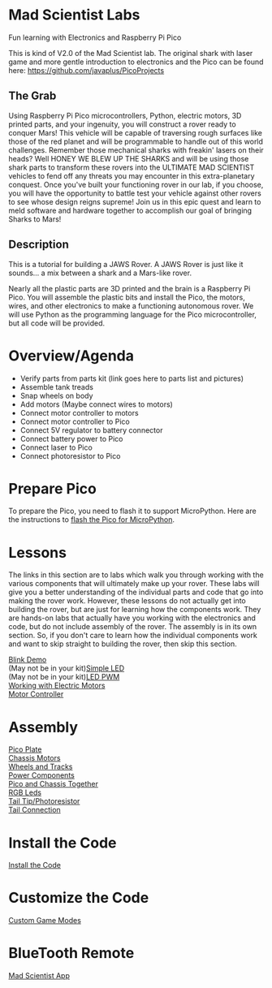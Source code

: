# Mad Scientist Labs

Fun learning with Electronics and Raspberry Pi Pico

This is kind of V2.0 of the Mad Scientist lab.  The original shark with laser game and more gentle introduction to electronics and the Pico can be found here: https://github.com/javaplus/PicoProjects


## The Grab

 Using Raspberry Pi Pico microcontrollers, Python, electric motors, 3D printed parts, and your ingenuity, you will construct a rover ready to conquer Mars! This vehicle will be capable of traversing rough surfaces like those of the red planet and will be programmable to handle out of this world challenges. Remember those mechanical sharks with freakin' lasers on their heads? Well HONEY WE BLEW UP THE SHARKS and will be using those shark parts to transform these rovers into the ULTIMATE MAD SCIENTIST vehicles to fend off any threats you may encounter in this extra-planetary conquest.
Once you've built your functioning rover in our lab, if you choose, you will have the opportunity to battle test your vehicle against other rovers to see whose design reigns supreme! Join us in this epic quest and learn to meld software and hardware together to accomplish our goal of bringing Sharks to Mars!

## Description

This is a tutorial for building a JAWS Rover.  A JAWS Rover is just like it sounds... a mix between a shark and a Mars-like rover.  

Nearly all the plastic parts are 3D printed and the brain is a Raspberry Pi Pico.  You will assemble the plastic bits and install the Pico, the motors, wires, and other electronics to make a functioning autonomous rover.
We will use Python as the programming language for the Pico microcontroller, but all code will be provided.


# Overview/Agenda

- Verify parts from parts kit (link goes here to parts list and pictures)
- Assemble tank treads
- Snap wheels on body
- Add motors (Maybe connect wires to motors)
- Connect motor controller to motors
- Connect motor controller to Pico
- Connect 5V regulator to battery connector
- Connect battery power to Pico
- Connect laser to Pico
- Connect photoresistor to Pico

# Prepare Pico

To prepare the Pico, you need to flash it to support MicroPython.
Here are the instructions to [flash the Pico for MicroPython](/lessons/firmware.md).

# Lessons

The links in this section are to labs which walk you through working with the various components that will ultimately make up your rover. These labs will give you a better understanding of the individual parts and code that go into making the rover work.  However, these lessons do not actually get into building the rover, but are just for learning how the components work.  They are hands-on labs that actually have you working with the electronics and code, but do not include assembly of the rover.  The assembly is in its own section.  So, if you don't care to learn how the individual components work and want to skip straight to building the rover, then skip this section.


[Blink Demo](/lessons/blink.md)  
(May not be in your kit)[Simple LED](/lessons/Led.md)  
(May not be in your kit)[LED PWM](/lessons/led_pwm.md)  
[Working with Electric Motors](/lessons/SimpleMotor.md)  
[Motor Controller](/lessons/MotorController.md)  


# Assembly

[Pico Plate](/lessons/assembly/plate.md)  
[Chassis Motors](/lessons/assembly/chassis.md)  
[Wheels and Tracks](/lessons/assembly/wheels.md)  
[Power Components](/lessons/assembly/power.md)  
[Pico and Chassis Together](/lessons/assembly/plate_chassis.md)  
[RGB Leds](/lessons/assembly/rgb.md)  
[Tail Tip/Photoresistor](/lessons/assembly/tail.md)  
[Tail Connection](/lessons/assembly/tail_chassis.md)


# Install the Code

[Install the Code](/lessons/assembly/code_install.md)

# Customize the Code

[Custom Game Modes](/lessons/game_mode_coding.md)


# BlueTooth Remote

[Mad Scientist App](https://github.com/javaplus/mad_scientist_app)
